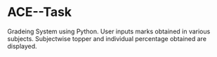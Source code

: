 # ACE--Task
Gradeing System using Python.
User inputs marks obtained in various subjects. 
Subjectwise topper and individual percentage obtained are displayed.
